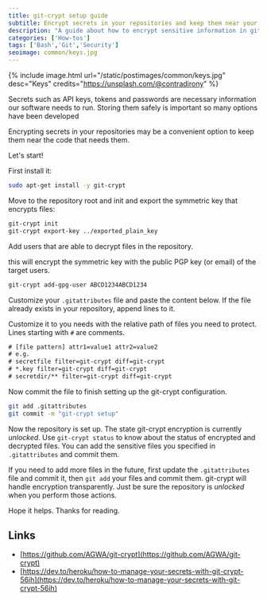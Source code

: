 ```yaml
---
title: git-crypt setup guide
subtitle: Encrypt secrets in your repositories and keep them near your code
description: "A guide about how to encrypt sensitive information in git repositories"
categories: ['How-tos']
tags: ['Bash','Git','Security']
seoimage: common/keys.jpg
---
```


{% include image.html url="/static/postimages/common/keys.jpg" desc="Keys" credits="https://unsplash.com/@contradirony" %}

Secrets such as API keys, tokens and passwords are necessary information our software needs to run.
Storing them safely is important so many options have been developed

Encrypting secrets in your repositories may be a convenient option to keep them near the code that needs them.

Let's start!

First install it:

```sh
sudo apt-get install -y git-crypt
```

Move to the repository root and init and export the symmetric key that encrypts files:

```sh
git-crypt init
git-crypt export-key ../exported_plain_key
```

Add users that are able to decrypt files in the repository.

this will encrypt the symmetric key with the public PGP key (or email) of the target users.

```sh
git-crypt add-gpg-user ABCD1234ABCD1234
```

Customize your `.gitattributes` file and paste the content below. If the file already exists in your repository, append lines to it.

Customize it to you needs with the relative path of files you need to protect. Lines starting with `#` are comments.

```txt
# [file pattern] attr1=value1 attr2=value2
# e.g.
# secretfile filter=git-crypt diff=git-crypt
# *.key filter=git-crypt diff=git-crypt
# secretdir/** filter=git-crypt diff=git-crypt
```

Now commit the file to finish setting up the git-crypt configuration.

```sh
git add .gitattributes 
git commit -m "git-crypt setup"
```

Now the repository is set up. The state git-crypt encryption is currently *unlocked*. Use `git-crypt status` to know about the status of encrypted and decrypted files. You can add the sensitive files you specified in `.gitattributes` and commit them.

If you need to add more files in the future, first update the `.gitattributes` file and commit it, then `git add` your files and commit them. git-crypt will handle encryption transparently. Just be sure the repository is *unlocked* when you perform those actions.

Hope it helps. Thanks for reading.

## Links

- [https://github.com/AGWA/git-crypt](https://github.com/AGWA/git-crypt) 
- [https://dev.to/heroku/how-to-manage-your-secrets-with-git-crypt-56ih](https://dev.to/heroku/how-to-manage-your-secrets-with-git-crypt-56ih)
